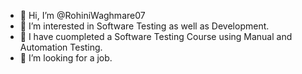 - 👋 Hi, I’m @RohiniWaghmare07
- 👀 I’m interested in Software Testing as well as Development.
- 🌱 I have cuompleted a Software Testing Course using Manual and Automation Testing.
- 💞️ I’m looking for a job.

<!---
RohiniWaghmare07/RohiniWaghmare07 is a ✨ special ✨ repository because its `README.md` (this file) appears on your GitHub profile.
You can click the Preview link to take a look at your changes.
--->
